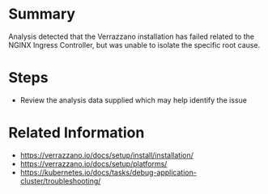 # Summary
Analysis detected that the Verrazzano installation has failed related to the NGINX Ingress Controller, but was unable to isolate the specific root cause.

# Steps
* Review the analysis data supplied which may help identify the issue

# Related Information
* https://verrazzano.io/docs/setup/install/installation/
* https://verrazzano.io/docs/setup/platforms/
* https://kubernetes.io/docs/tasks/debug-application-cluster/troubleshooting/